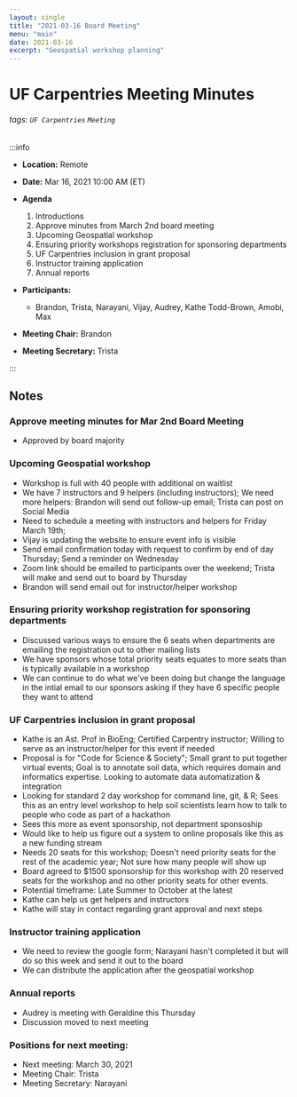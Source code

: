 ```yaml
---
layout: single
title: "2021-03-16 Board Meeting"
menu: "main"
date: 2021-03-16
excerpt: "Geospatial workshop planning"
---
```

UF Carpentries Meeting Minutes
===

###### tags: `UF Carpentries` `Meeting`

:::info
- **Location:** Remote
- **Date:** Mar 16, 2021 10:00 AM (ET)
- **Agenda**
    
    1. Introductions
    2. Approve minutes from March 2nd board meeting
    3. Upcoming Geospatial workshop
    4. Ensuring priority workshops registration for  sponsoring departments
    5. UF Carpentries inclusion in grant proposal
    6. Instructor training application
    7. Annual reports

- **Participants:**
    - Brandon, Trista, Narayani, Vijay, Audrey, Kathe Todd-Brown, Amobi, Max
- **Meeting Chair:** Brandon
- **Meeting Secretary:** Trista


:::
## Notes 
<!-- Other important details discussed during the meeting can be entered here. -->
### Approve meeting minutes for Mar 2nd Board Meeting
- Approved by board majority

### Upcoming Geospatial workshop
- Workshop is full with 40 people with additional on waitlist
- We have 7 instructors and 9 helpers (including instructors); We need more helpers: Brandon will send out follow-up email; Trista can post on Social Media
- Need to schedule a meeting with instructors and helpers for Friday March 19th; 
- Vijay is updating the website to ensure event info is visible
- Send email confirmation today with request to confirm by end of day Thursday; Send a reminder on Wednesday
- Zoom link should be emailed to participants over the weekend; Trista will make and send out to board by Thursday
- Brandon will send email out for instructor/helper workshop

### Ensuring priority workshop registration for sponsoring departments
- Discussed various ways to ensure the 6 seats when departments are emailing the registration out to other mailing lists
- We have sponsors whose total priority seats equates to more seats than is typically available in a workshop
- We can continue to do what we've been doing but change the language in the intial email to our sponsors asking if they have 6 specific people they want to attend

### UF Carpentries inclusion in grant proposal
- Kathe is an Ast. Prof in BioEng; Certified Carpentry instructor; Willing to serve as an instructor/helper for this event if needed
- Proposal is for "Code for Science & Society"; Small grant to put together virtual events; Goal is to annotate soil data, which requires domain and informatics expertise. Looking to automate data automatization & integration
- Looking for standard 2 day workshop for command line, git, & R; Sees this as an entry level workshop to help soil scientists learn how to talk to people who code as part of a hackathon
- Sees this more as event sponsorship, not department sponsoship
- Would like to help us figure out a system to online proposals like this as a new funding stream
- Needs 20 seats for this workshop; Doesn't need priority seats for the rest of the academic year; Not sure how many people will show up
- Board agreed to $1500 sponsorship for this workshop with 20 reserved seats for the workshop and no other priority seats for other events.
- Potential timeframe: Late Summer to October at the latest
- Kathe can help us get helpers and instructors
- Kathe will stay in contact regarding grant approval and next steps

### Instructor training application
- We need to review the google form; Narayani hasn't completed it but will do so this week and send it out to the board
- We can distribute the application after the geospatial workshop

### Annual reports
- Audrey is meeting with Geraldine this Thursday
- Discussion moved to next meeting

### Positions for next meeting:
- Next meeting: March 30, 2021
- Meeting Chair: Trista
- Meeting Secretary: Narayani 
